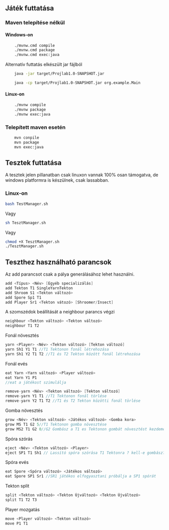 ## Játék futtatása
### Maven telepítése nélkül
#### Windows-on 
```bash
    ./mvnw.cmd compile
    ./mvnw.cmd package
    ./mvnw.cmd exec:java
```
Alternatív futtatás elkészült jar fájlból
```bash
    java -jar target/Projlab1.0-SNAPSHOT.jar
```

```bash
    java -cp target/Projlab1.0-SNAPSHOT.jar org.example.Main
```

#### Linux-on
```bash
    ./mvnw compile
    ./mvnw package
    ./mvnw exec:java
```
### Telepített maven esetén
```bash
    mvn conpile
    mvn package
    mvn exec:java
```

## Tesztek futtatása
A tesztek jelen pillanatban csak linuxon vannak 100% osan támogatva, de windows platformra is készülnek, csak lassabban.
### Linux-on 
```bash 
bash TestManager.sh
```
Vagy
```bash
sh TesztManager.sh
```
Vagy
```bash
chmod +X TesztManager.sh
./TesztManager.sh
```
## Teszthez használható parancsok

Az add parancsot csak a pálya generálásához lehet használni.
```java
add <Típus> <Név> [Egyéb specializálás]
add Tekton T1 SingleYarnTekton
add Shroom S1 <Tekton változó>
add Spore Sp1 T1
add Player Sr1 <Tekton vátozó> [Shroomer/Insect]
```

A szomszédok beállítását a neighbour parancs végzi
```java
neighbour <Tekton változó> <Tekton változó>
neighbour T1 T2
```

Fonál növesztés
```java
yarn <Player> <Név> <Tekton változó> [Tekton változó]
yarn Sh1 Y1 T1 //T1 Tektonon fonál létrehozása
yarn Sh1 Y2 T1 T2 //T1 és T2 Tekton között fonál létrehozása
```

Fonál evés
```java
eat Yarn <Yarn változó> <Player változó>
eat Yarn Y1 P1
//eat a játékost szimulálja

remove-yarn <Név> <Tekton változó> [Tekton változó]
remove-yarn Y1 T1 //T1 Tektonon fonál törlése
remove-yarn Y2 T1 T2 //T1 és T2 Tekton közötti fonál törlése
```

Gomba növesztés
```java
grow <Név> <Tekton változó> <Játékos változó> <Gomba kora>
grow MS T1 G2 5//T1 Tektonon gomba növesztése
grow MS2 T1 G2 0//G2 Gombász a T1 es Tektonon gombát növesztést kezdeményez (modell ellenőrzi, hogy megteheti-e)
```

Spóra szórás
```java
eject <Név> <Tekton változó> <Player>
eject SP1 T1 Sh1 // Lassító spóra szórása T1 Tektonra ? kell-e gombász?
```

Spóra evés
```java
eat Spore <Spóra változó> <Játékos változó>
eat Spore SP1 Sr1 //SR1 játékos elfogyasztani próbálja a SP1 spórát
```

Tekton split
```java
split <Tekton változó> <Tekton Újváltozó> <Tekton Újváltozó>
split T1 T2 T3
```

Player mozgatás
```java
move <Player változó> <Tekton változó>
move P1 T1
```